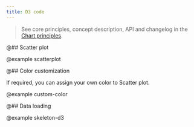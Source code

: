 ```yaml
---
title: D3 code
---
```


> See core principles, concept description, API and changelog in the [Chart principles](/data-display/d3-chart/).

@## Scatter plot

@example scatterplot

@## Color customization

If required, you can assign your own color to Scatter plot.

@example custom-color

@## Data loading

@example skeleton-d3
